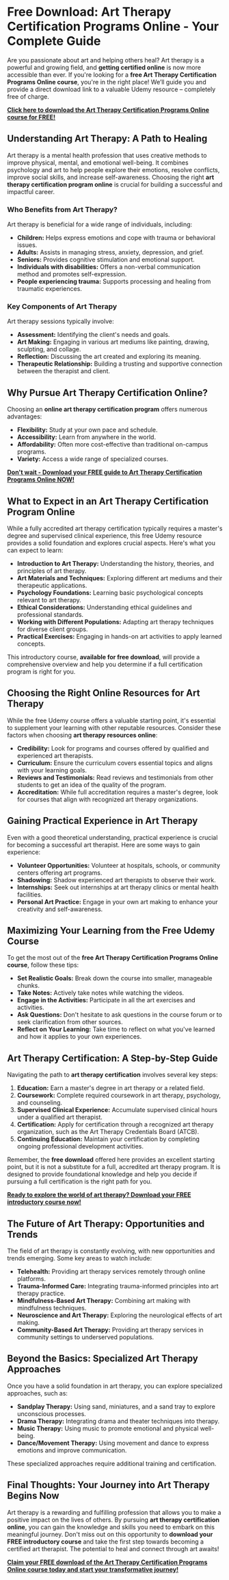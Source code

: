 # Free Download: Art Therapy Certification Programs Online - Your Complete Guide

Are you passionate about art and helping others heal? Art therapy is a powerful and growing field, and **getting certified online** is now more accessible than ever. If you're looking for a **free Art Therapy Certification Programs Online course**, you're in the right place! We’ll guide you and provide a direct download link to a valuable Udemy resource – completely free of charge.

[**Click here to download the Art Therapy Certification Programs Online course for FREE!**](https://udemywork.com/art-therapy-certification-programs-online)

## Understanding Art Therapy: A Path to Healing

Art therapy is a mental health profession that uses creative methods to improve physical, mental, and emotional well-being. It combines psychology and art to help people explore their emotions, resolve conflicts, improve social skills, and increase self-awareness. Choosing the right **art therapy certification program online** is crucial for building a successful and impactful career.

### Who Benefits from Art Therapy?

Art therapy is beneficial for a wide range of individuals, including:

*   **Children:** Helps express emotions and cope with trauma or behavioral issues.
*   **Adults:** Assists in managing stress, anxiety, depression, and grief.
*   **Seniors:** Provides cognitive stimulation and emotional support.
*   **Individuals with disabilities:** Offers a non-verbal communication method and promotes self-expression.
*   **People experiencing trauma:** Supports processing and healing from traumatic experiences.

### Key Components of Art Therapy

Art therapy sessions typically involve:

*   **Assessment:** Identifying the client's needs and goals.
*   **Art Making:** Engaging in various art mediums like painting, drawing, sculpting, and collage.
*   **Reflection:** Discussing the art created and exploring its meaning.
*   **Therapeutic Relationship:** Building a trusting and supportive connection between the therapist and client.

## Why Pursue Art Therapy Certification Online?

Choosing an **online art therapy certification program** offers numerous advantages:

*   **Flexibility:** Study at your own pace and schedule.
*   **Accessibility:** Learn from anywhere in the world.
*   **Affordability:** Often more cost-effective than traditional on-campus programs.
*   **Variety:** Access a wide range of specialized courses.

[**Don't wait - Download your FREE guide to Art Therapy Certification Programs Online NOW!**](https://udemywork.com/art-therapy-certification-programs-online)

## What to Expect in an Art Therapy Certification Program Online

While a fully accredited art therapy certification typically requires a master's degree and supervised clinical experience, this free Udemy resource provides a solid foundation and explores crucial aspects. Here's what you can expect to learn:

*   **Introduction to Art Therapy:** Understanding the history, theories, and principles of art therapy.
*   **Art Materials and Techniques:** Exploring different art mediums and their therapeutic applications.
*   **Psychology Foundations:** Learning basic psychological concepts relevant to art therapy.
*   **Ethical Considerations:** Understanding ethical guidelines and professional standards.
*   **Working with Different Populations:** Adapting art therapy techniques for diverse client groups.
*   **Practical Exercises:** Engaging in hands-on art activities to apply learned concepts.

This introductory course, **available for free download**, will provide a comprehensive overview and help you determine if a full certification program is right for you.

## Choosing the Right Online Resources for Art Therapy

While the free Udemy course offers a valuable starting point, it's essential to supplement your learning with other reputable resources. Consider these factors when choosing **art therapy resources online**:

*   **Credibility:** Look for programs and courses offered by qualified and experienced art therapists.
*   **Curriculum:** Ensure the curriculum covers essential topics and aligns with your learning goals.
*   **Reviews and Testimonials:** Read reviews and testimonials from other students to get an idea of the quality of the program.
*   **Accreditation:** While full accreditation requires a master's degree, look for courses that align with recognized art therapy organizations.

## Gaining Practical Experience in Art Therapy

Even with a good theoretical understanding, practical experience is crucial for becoming a successful art therapist. Here are some ways to gain experience:

*   **Volunteer Opportunities:** Volunteer at hospitals, schools, or community centers offering art programs.
*   **Shadowing:** Shadow experienced art therapists to observe their work.
*   **Internships:** Seek out internships at art therapy clinics or mental health facilities.
*   **Personal Art Practice:** Engage in your own art making to enhance your creativity and self-awareness.

## Maximizing Your Learning from the Free Udemy Course

To get the most out of the **free Art Therapy Certification Programs Online course**, follow these tips:

*   **Set Realistic Goals:** Break down the course into smaller, manageable chunks.
*   **Take Notes:** Actively take notes while watching the videos.
*   **Engage in the Activities:** Participate in all the art exercises and activities.
*   **Ask Questions:** Don't hesitate to ask questions in the course forum or to seek clarification from other sources.
*   **Reflect on Your Learning:** Take time to reflect on what you've learned and how it applies to your own experiences.

## Art Therapy Certification: A Step-by-Step Guide

Navigating the path to **art therapy certification** involves several key steps:

1.  **Education:** Earn a master's degree in art therapy or a related field.
2.  **Coursework:** Complete required coursework in art therapy, psychology, and counseling.
3.  **Supervised Clinical Experience:** Accumulate supervised clinical hours under a qualified art therapist.
4.  **Certification:** Apply for certification through a recognized art therapy organization, such as the Art Therapy Credentials Board (ATCB).
5.  **Continuing Education:** Maintain your certification by completing ongoing professional development activities.

Remember, the **free download** offered here provides an excellent starting point, but it is not a substitute for a full, accredited art therapy program. It is designed to provide foundational knowledge and help you decide if pursuing a full certification is the right path for you.

[**Ready to explore the world of art therapy? Download your FREE introductory course now!**](https://udemywork.com/art-therapy-certification-programs-online)

## The Future of Art Therapy: Opportunities and Trends

The field of art therapy is constantly evolving, with new opportunities and trends emerging. Some key areas to watch include:

*   **Telehealth:** Providing art therapy services remotely through online platforms.
*   **Trauma-Informed Care:** Integrating trauma-informed principles into art therapy practice.
*   **Mindfulness-Based Art Therapy:** Combining art making with mindfulness techniques.
*   **Neuroscience and Art Therapy:** Exploring the neurological effects of art making.
*   **Community-Based Art Therapy:** Providing art therapy services in community settings to underserved populations.

## Beyond the Basics: Specialized Art Therapy Approaches

Once you have a solid foundation in art therapy, you can explore specialized approaches, such as:

*   **Sandplay Therapy:** Using sand, miniatures, and a sand tray to explore unconscious processes.
*   **Drama Therapy:** Integrating drama and theater techniques into therapy.
*   **Music Therapy:** Using music to promote emotional and physical well-being.
*   **Dance/Movement Therapy:** Using movement and dance to express emotions and improve communication.

These specialized approaches require additional training and certification.

## Final Thoughts: Your Journey into Art Therapy Begins Now

Art therapy is a rewarding and fulfilling profession that allows you to make a positive impact on the lives of others. By pursuing **art therapy certification online**, you can gain the knowledge and skills you need to embark on this meaningful journey. Don't miss out on this opportunity to **download your FREE introductory course** and take the first step towards becoming a certified art therapist. The potential to heal and connect through art awaits!

[**Claim your FREE download of the Art Therapy Certification Programs Online course today and start your transformative journey!**](https://udemywork.com/art-therapy-certification-programs-online)
